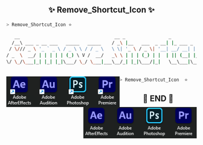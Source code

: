<h2 align="center"> ✨ Remove_Shortcut_Icon ✨ </h2>

```zsh
> Remove_Shortcut_Icon ⭐
```
```zsh
   __                                   __ _                _             _        _____                
  /__\ ___ _ __ ___   _____   _____    / _\ |__   ___  _ __| |_ ___ _   _| |_      \_   \___ ___  _ __  
 / \/// _ \ '_ ` _ \ / _ \ \ / / _ \   \ \| '_ \ / _ \| '__| __/ __| | | | __|      / /\/ __/ _ \| '_ \ 
/ _  \  __/ | | | | | (_) \ V /  __/   _\ \ | | | (_) | |  | || (__| |_| | |_    /\/ /_| (_| (_) | | | |
\/ \_/\___|_| |_| |_|\___/ \_/ \___|___\__/_| |_|\___/|_|   \__\___|\__,_|\__|___\____/ \___\___/|_| |_|
             
```

<img align="left" src="img/F.png" width="300px"/>
<img align="right" src="img/T.png" width="300px"/>


```zsh
> Remove_Shortcut_Icon  ⭐
```


<h2 align="center"> 🧡 END 🧡 </h2>
